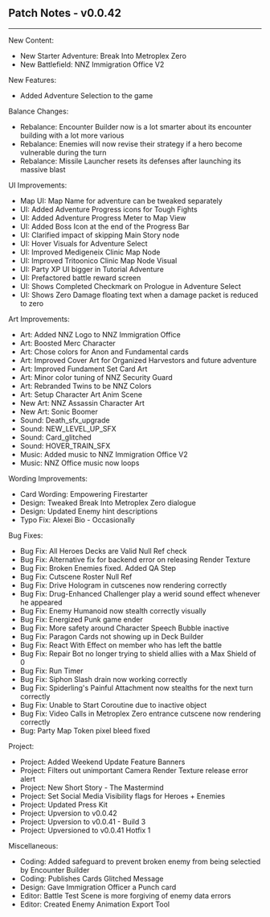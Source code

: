 ## Patch Notes - v0.0.42
----

New Content:
- New Starter Adventure: Break Into Metroplex Zero
- New Battlefield: NNZ Immigration Office V2

New Features: 
- Added Adventure Selection to the game

Balance Changes:
- Rebalance: Encounter Builder now is a lot smarter about its encounter building with a lot more various
- Rebalance: Enemies will now revise their strategy if a hero become vulnerable during the turn
- Rebalance: Missile Launcher resets its defenses after launching its massive blast

UI Improvements:
- Map UI: Map Name for adventure can be tweaked separately
- UI: Added Adventure Progress icons for Tough Fights
- UI: Added Adventure Progress Meter to Map View
- UI: Added Boss Icon at the end of the Progress Bar
- UI: Clarified impact of skipping Main Story node
- UI: Hover Visuals for Adventure Select
- UI: Improved Medigeneix Clinic Map Node
- UI: Improved Tritoonico Clinic Map Node Visual
- UI: Party XP UI bigger in Tutorial Adventure
- UI: Prefactored battle reward screen
- UI: Shows Completed Checkmark on Prologue in Adventure Select
- UI: Shows Zero Damage floating text when a damage packet is reduced to zero

Art Improvements:
- Art: Added NNZ Logo to NNZ Immigration Office
- Art: Boosted Merc Character
- Art: Chose colors for Anon and Fundamental cards
- Art: Improved Cover Art for Organized Harvestors and future adventure
- Art: Improved Fundament Set Card Art
- Art: Minor color tuning of NNZ Security Guard
- Art: Rebranded Twins to be NNZ Colors
- Art: Setup Character Art Anim Scene
- New Art: NNZ Assassin Character Art
- New Art: Sonic Boomer
- Sound: Death_sfx_upgrade
- Sound: NEW_LEVEL_UP_SFX
- Sound: Card_glitched
- Sound: HOVER_TRAIN_SFX
- Music: Added music to NNZ Immigration Office V2
- Music: NNZ Office music now loops

Wording Improvements:
- Card Wording: Empowering Firestarter
- Design: Tweaked Break Into Metroplex Zero dialogue
- Design: Updated Enemy hint descriptions
- Typo Fix: Alexei Bio - Occasionally

Bug Fixes:
- Bug Fix: All Heroes Decks are Valid Null Ref check
- Bug Fix: Alternative fix for backend error on releasing Render Texture
- Bug Fix: Broken Enemies fixed. Added QA Step
- Bug Fix: Cutscene Roster Null Ref
- Bug Fix: Drive Hologram in cutscenes now rendering correctly
- Bug Fix: Drug-Enhanced Challenger play a werid sound effect whenever he appeared
- Bug Fix: Enemy Humanoid now stealth correctly visually
- Bug Fix: Energized Punk game ender
- Bug Fix: More safety around Character Speech Bubble inactive
- Bug Fix: Paragon Cards not showing up in Deck Builder
- Bug Fix: React With Effect on member who has left the battle
- Bug Fix: Repair Bot no longer trying to shield allies with a Max Shield of 0
- Bug Fix: Run Timer
- Bug Fix: Siphon Slash drain now working correctly
- Bug Fix: Spiderling's Painful Attachment now stealths for the next turn correctly
- Bug Fix: Unable to Start Coroutine due to inactive object
- Bug Fix: Video Calls in Metroplex Zero entrance cutscene now rendering correctly
- Bug: Party Map Token pixel bleed fixed

Project:
- Project: Added Weekend Update Feature Banners
- Project: Filters out unimportant Camera Render Texture release error alert
- Project: New Short Story - The Mastermind
- Project: Set Social Media Visibility flags for Heroes + Enemies
- Project: Updated Press Kit
- Project: Upversion to v0.0.42
- Project: Upversion to v0.0.41 - Build 3
- Project: Upversioned to v0.0.41 Hotfix 1

Miscellaneous:
- Coding: Added safeguard to prevent broken enemy from being selectied by Encounter Builder
- Coding: Publishes Cards Glitched Message
- Design: Gave Immigration Officer a Punch card
- Editor: Battle Test Scene is more forgiving of enemy data errors
- Editor: Created Enemy Animation Export Tool
